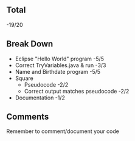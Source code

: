 ## Total ##
-19/20

## Break Down ##
* Eclipse "Hello World" program -5/5
* Correct TryVariables.java & run -3/3
* Name and Birthdate program -5/5
* Square
  * Pseudocode -2/2
  * Correct output matches pseudocode -2/2
* Documentation -1/2

## Comments ##
Remember to comment/document your code